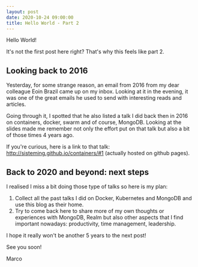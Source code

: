 ```yaml
---
layout: post
date: 2020-10-24 09:00:00
title: Hello World - Part 2
---
```


Hello World!

It's not the first post here right? That's why this feels like part 2.

## Looking back to 2016

Yesterday, for some strange reason, an email from 2016 from my dear colleague Eoin Brazil came up on my inbox. Looking at it in the evening, it was one of the great emails he used to send with interesting reads and articles. 

Going through it, I spotted that he also listed a talk I did back then in 2016 on containers, docker, swarm and of course, MongoDB. Looking at the slides made me remember not only the effort put on that talk but also a bit of those times 4 years ago. 

If you're curious, here is a link to that talk: http://sisteming.github.io/containers/#1 (actually hosted on github pages).

## Back to 2020 and beyond: next steps

I realised I miss a bit doing those type of talks so here is my plan:

1. Collect all the past talks I did on Docker, Kubernetes and MongoDB and use this blog as their home.
2. Try to come back here to share more of my own thoughts or experiences with MongoDB, Realm but also other aspects that I find important nowadays: productivity, time management, leadership.

I hope it really won't be another 5 years to the next post!

See you soon!

Marco